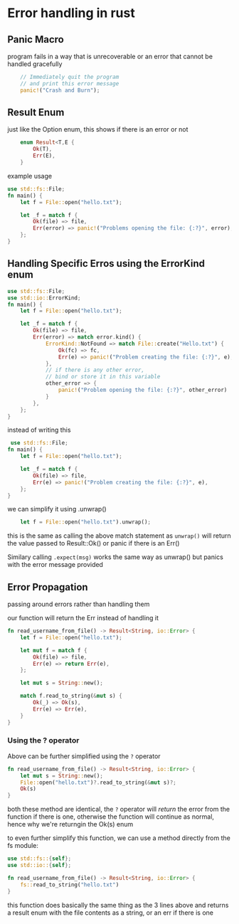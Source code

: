 # Error handling in rust

## Panic Macro

program fails in a way that is unrecoverable
or an error that cannot be handled gracefully

```rust
    // Immediately quit the program
    // and print this error message
    panic!("Crash and Burn");
```

## Result Enum

just like the Option enum,
this shows if there is an error or not

```rust
    enum Result<T,E {
        Ok(T),
        Err(E),
    }
```

example usage

```rust
use std::fs::File;
fn main() {
    let f = File::open("hello.txt");

    let _f = match f {
        Ok(file) => file,
        Err(error) => panic!("Problems opening the file: {:?}", error),
    };
}

```

## Handling Specific Erros using the ErrorKind enum

```rust
use std::fs::File;
use std::io::ErrorKind;
fn main() {
    let f = File::open("hello.txt");

    let _f = match f {
        Ok(file) => file,
        Err(error) => match error.kind() {
            ErrorKind::NotFound => match File::create("Hello.txt") {
                Ok(fc) => fc,
                Err(e) => panic!("Problem creating the file: {:?}", e),
            },
            // if there is any other error,
            // bind or store it in this variable
            other_error => {
                panic!("Problem opening the file: {:?}", other_error)
            }
        },
    };
}

```

instead of writing this

```rust
 use std::fs::File;
fn main() {
    let f = File::open("hello.txt");

    let _f = match f {
        Ok(file) => file,
        Err(e) => panic!("Problem creating the file: {:?}", e),
    };
}
```

we can simplify it using .unwrap()

```rust
    let f = File::open("hello.txt").unwrap();
```

this is the same as calling the above match statement as
`unwrap()` will return the value passed to Result::Ok()
or panic if there is an Err()

Similary calling `.expect(msg)` works the same way as unwrap() but
panics with the error message provided

## Error Propagation

passing around errors rather than handling them

our function will return the Err instead of handling it

```rust
fn read_username_from_file() -> Result<String, io::Error> {
    let f = File::open("hello.txt");

    let mut f = match f {
        Ok(file) => file,
        Err(e) => return Err(e),
    };

    let mut s = String::new();

    match f.read_to_string(&mut s) {
        Ok(_) => Ok(s),
        Err(e) => Err(e),
    }
}
```

### Using the ? operator

Above can be further simplified using the `?` operator

```rust
fn read_username_from_file() -> Result<String, io::Error> {
    let mut s = String::new();
    File::open("hello.txt")?.read_to_string(&mut s)?;
    Ok(s)
}
```

both these method are identical, the `?` operator will _return_ the error from the function if there is one, otherwise the function will continue as normal, hence why we're returngin the Ok(s) enum

to even further simplify this function,
we can use a method directly from the fs module:

```rust
use std::fs::{self};
use std::io::{self};

fn read_username_from_file() -> Result<String, io::Error> {
    fs::read_to_string("hello.txt")
}
```

this function does basically the same thing as the 3 lines above
and returns a result enum with the file contents as a string, or an err if there is one

